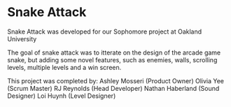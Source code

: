 # Snake Attack

Snake Attack was developed for our Sophomore project at Oakland University

The goal of snake attack was to itterate on the design of the arcade game snake, but adding some novel features, such as enemies, walls, scrolling levels, multiple levels and a win screen.

This project was completed by:
	Ashley Mosseri (Product Owner)
	Olivia Yee (Scrum Master)
	RJ Reynolds (Head Developer)
	Nathan Haberland (Sound Designer)
	Loi Huynh (Level Designer)
